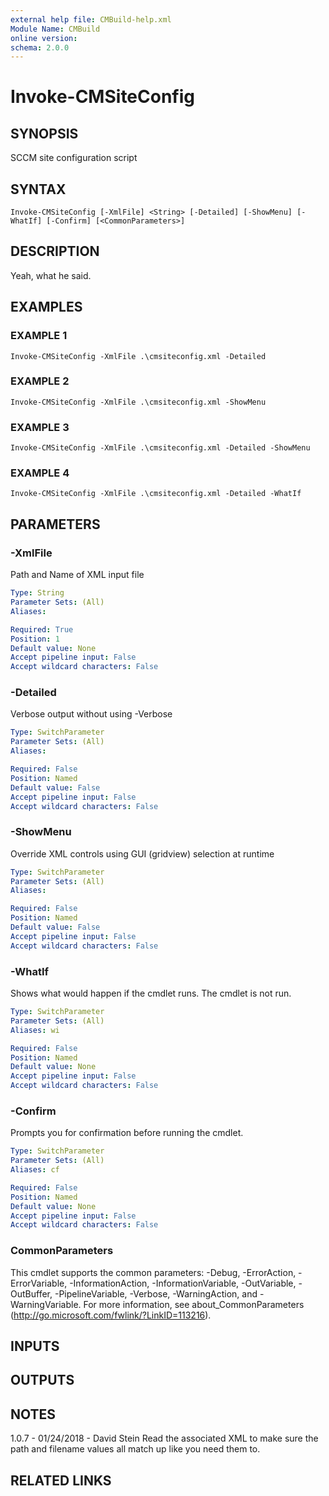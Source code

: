 ```yaml
---
external help file: CMBuild-help.xml
Module Name: CMBuild
online version:
schema: 2.0.0
---
```


# Invoke-CMSiteConfig

## SYNOPSIS
SCCM site configuration script

## SYNTAX

```
Invoke-CMSiteConfig [-XmlFile] <String> [-Detailed] [-ShowMenu] [-WhatIf] [-Confirm] [<CommonParameters>]
```

## DESCRIPTION
Yeah, what he said.

## EXAMPLES

### EXAMPLE 1
```
Invoke-CMSiteConfig -XmlFile .\cmsiteconfig.xml -Detailed
```

### EXAMPLE 2
```
Invoke-CMSiteConfig -XmlFile .\cmsiteconfig.xml -ShowMenu
```

### EXAMPLE 3
```
Invoke-CMSiteConfig -XmlFile .\cmsiteconfig.xml -Detailed -ShowMenu
```

### EXAMPLE 4
```
Invoke-CMSiteConfig -XmlFile .\cmsiteconfig.xml -Detailed -WhatIf
```

## PARAMETERS

### -XmlFile
Path and Name of XML input file

```yaml
Type: String
Parameter Sets: (All)
Aliases:

Required: True
Position: 1
Default value: None
Accept pipeline input: False
Accept wildcard characters: False
```

### -Detailed
Verbose output without using -Verbose

```yaml
Type: SwitchParameter
Parameter Sets: (All)
Aliases:

Required: False
Position: Named
Default value: False
Accept pipeline input: False
Accept wildcard characters: False
```

### -ShowMenu
Override XML controls using GUI (gridview) selection at runtime

```yaml
Type: SwitchParameter
Parameter Sets: (All)
Aliases:

Required: False
Position: Named
Default value: False
Accept pipeline input: False
Accept wildcard characters: False
```

### -WhatIf
Shows what would happen if the cmdlet runs.
The cmdlet is not run.

```yaml
Type: SwitchParameter
Parameter Sets: (All)
Aliases: wi

Required: False
Position: Named
Default value: None
Accept pipeline input: False
Accept wildcard characters: False
```

### -Confirm
Prompts you for confirmation before running the cmdlet.

```yaml
Type: SwitchParameter
Parameter Sets: (All)
Aliases: cf

Required: False
Position: Named
Default value: None
Accept pipeline input: False
Accept wildcard characters: False
```

### CommonParameters
This cmdlet supports the common parameters: -Debug, -ErrorAction, -ErrorVariable, -InformationAction, -InformationVariable, -OutVariable, -OutBuffer, -PipelineVariable, -Verbose, -WarningAction, and -WarningVariable.
For more information, see about_CommonParameters (http://go.microsoft.com/fwlink/?LinkID=113216).

## INPUTS

## OUTPUTS

## NOTES
1.0.7 - 01/24/2018 - David Stein
Read the associated XML to make sure the path and filename values
all match up like you need them to.

## RELATED LINKS
